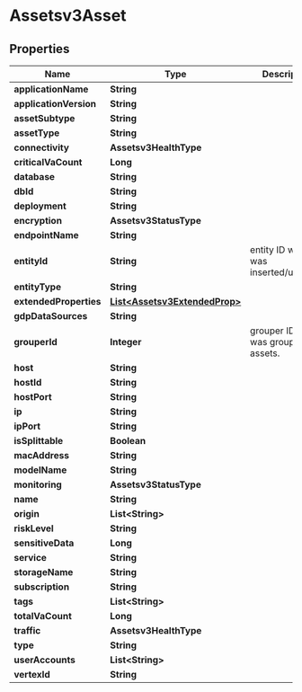 

# Assetsv3Asset


## Properties

| Name | Type | Description | Notes |
|------------ | ------------- | ------------- | -------------|
|**applicationName** | **String** |  |  [optional] |
|**applicationVersion** | **String** |  |  [optional] |
|**assetSubtype** | **String** |  |  [optional] |
|**assetType** | **String** |  |  [optional] |
|**connectivity** | **Assetsv3HealthType** |  |  [optional] |
|**criticalVaCount** | **Long** |  |  [optional] |
|**database** | **String** |  |  [optional] |
|**dbId** | **String** |  |  [optional] |
|**deployment** | **String** |  |  [optional] |
|**encryption** | **Assetsv3StatusType** |  |  [optional] |
|**endpointName** | **String** |  |  [optional] |
|**entityId** | **String** | entity ID which was inserted/updated. |  [optional] |
|**entityType** | **String** |  |  [optional] |
|**extendedProperties** | [**List&lt;Assetsv3ExtendedProp&gt;**](Assetsv3ExtendedProp.md) |  |  [optional] |
|**gdpDataSources** | **String** |  |  [optional] |
|**grouperId** | **Integer** | grouper ID which was grouped assets. |  [optional] |
|**host** | **String** |  |  [optional] |
|**hostId** | **String** |  |  [optional] |
|**hostPort** | **String** |  |  [optional] |
|**ip** | **String** |  |  [optional] |
|**ipPort** | **String** |  |  [optional] |
|**isSplittable** | **Boolean** |  |  [optional] |
|**macAddress** | **String** |  |  [optional] |
|**modelName** | **String** |  |  [optional] |
|**monitoring** | **Assetsv3StatusType** |  |  [optional] |
|**name** | **String** |  |  [optional] |
|**origin** | **List&lt;String&gt;** |  |  [optional] |
|**riskLevel** | **String** |  |  [optional] |
|**sensitiveData** | **Long** |  |  [optional] |
|**service** | **String** |  |  [optional] |
|**storageName** | **String** |  |  [optional] |
|**subscription** | **String** |  |  [optional] |
|**tags** | **List&lt;String&gt;** |  |  [optional] |
|**totalVaCount** | **Long** |  |  [optional] |
|**traffic** | **Assetsv3HealthType** |  |  [optional] |
|**type** | **String** |  |  [optional] |
|**userAccounts** | **List&lt;String&gt;** |  |  [optional] |
|**vertexId** | **String** |  |  [optional] |



